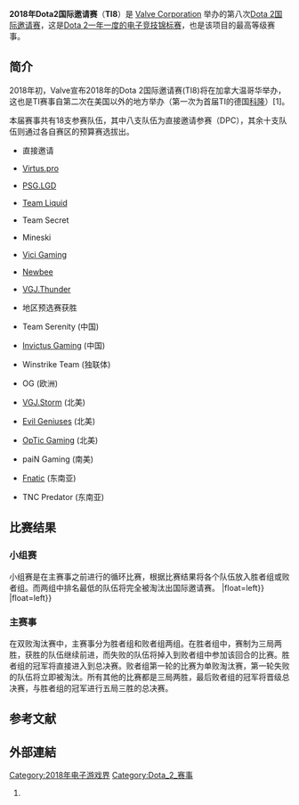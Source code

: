 **2018年Dota2国际邀请赛**（**TI8**）是 [Valve Corporation](https://zh.wikipedia.org/wiki/Valve_Corporation "wikilink") 举办的第八次[Dota 2国际邀请赛](../Page/Dota_2国际邀请赛.md "wikilink")，这是[Dota 2一年一度的](../Page/Dota_2.md "wikilink")[电子竞技](../Page/电子竞技.md "wikilink")[锦标赛](https://zh.wikipedia.org/wiki/锦标赛 "wikilink")，也是该项目的最高等级赛事。

## 简介

2018年初，Valve宣布2018年的Dota 2国际邀请赛(TI8)将在加拿大温哥华举办，这也是TI赛事自第二次在美国以外的地方举办（第一次为首届TI的德国[科隆](../Page/科隆.md "wikilink")）\[1\]。

本届赛事共有18支参赛队伍，其中八支队伍为直接邀请参赛（DPC），其余十支队伍则通过各自赛区的预算赛选拔出。

  - 直接邀请

<!-- end list -->

  - [Virtus.pro](https://zh.wikipedia.org/wiki/Virtus.pro "wikilink")

  - [PSG.LGD](https://zh.wikipedia.org/wiki/PSG.LGD "wikilink")

  - [Team Liquid](https://zh.wikipedia.org/wiki/Team_Liquid "wikilink")

  - Team Secret

  - Mineski

  - [Vici Gaming](https://zh.wikipedia.org/wiki/Vici_Gaming "wikilink")

  - [Newbee](https://zh.wikipedia.org/wiki/Newbee "wikilink")

  - [VGJ.Thunder](https://zh.wikipedia.org/wiki/VGJ.Thunder "wikilink")

<!-- end list -->

  - 地区预选赛获胜

<!-- end list -->

  - Team Serenity (中国)

  - [Invictus Gaming](https://zh.wikipedia.org/wiki/Invictus_Gaming "wikilink") (中国)

  - Winstrike Team (独联体)

  - OG (欧洲)

  - [VGJ.Storm](https://zh.wikipedia.org/wiki/VGJ.Storm "wikilink") (北美)

  - [Evil Geniuses](https://zh.wikipedia.org/wiki/Evil_Geniuses "wikilink") (北美)

  - [OpTic Gaming](https://zh.wikipedia.org/wiki/OpTic_Gaming "wikilink") (北美)

  - paiN Gaming (南美)

  - [Fnatic](../Page/Fnatic.md "wikilink") (东南亚)

  - TNC Predator (东南亚)

## 比赛结果

### 小组赛

小组赛是在主赛事之前进行的循环比赛，根据比赛结果将各个队伍放入胜者组或败者组。而两组中排名最低的队伍将完全被淘汰出国际邀请赛。  |float=left}}  |float=left}}

### 主赛事

在双败淘汰赛中，主赛事分为胜者组和败者组两组。在胜者组中，赛制为三局两胜，获胜的队伍继续前进，而失败的队伍将掉入到败者组中参加该回合的比赛。胜者组的冠军将直接进入到总决赛。败者组第一轮的比赛为单败淘汰赛，第一轮失败的队伍将立即被淘汰。所有其他的比赛都是三局两胜，最后败者组的冠军将晋级总决赛，与胜者组的冠军进行五局三胜的总决赛。

## 参考文献

## 外部連結

[Category:2018年电子游戏界](https://zh.wikipedia.org/wiki/Category:2018年电子游戏界 "wikilink") [Category:Dota_2_赛事](https://zh.wikipedia.org/wiki/Category:Dota_2_赛事 "wikilink")

1.